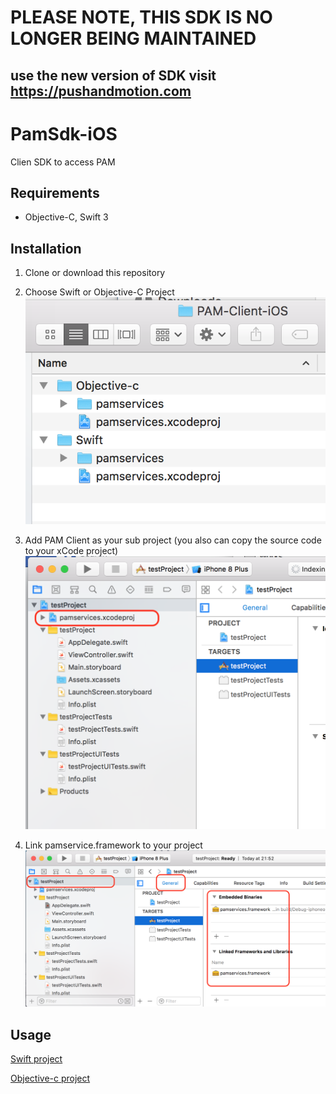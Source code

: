 # PLEASE NOTE, THIS SDK IS NO LONGER BEING MAINTAINED
## use the new version of SDK visit https://pushandmotion.com

# PamSdk-iOS
Clien SDK to access PAM

## Requirements

 * Objective-C, Swift 3

## Installation

 1. Clone or download this repository
    
 1. Choose Swift or Objective-C Project
 ![PAM project](https://raw.githubusercontent.com/pushandmotion/PAM-Client-iOS/master/screenshot/project.png)

 1. Add PAM Client as your sub project (you also can copy the source code to your xCode project)
 ![import arr](https://raw.githubusercontent.com/pushandmotion/PAM-Client-iOS/master/screenshot/subproject.png)
 
 1. Link pamservice.framework to your project
 ![import arr](https://raw.githubusercontent.com/pushandmotion/PAM-Client-iOS/master/screenshot/linkframework.png)
 

## Usage

[Swift project](https://github.com/pushandmotion/PAM-Client-iOS/tree/master/Swift)

[Objective-c project](https://github.com/pushandmotion/PAM-Client-iOS/tree/master/Objective-c)

 
